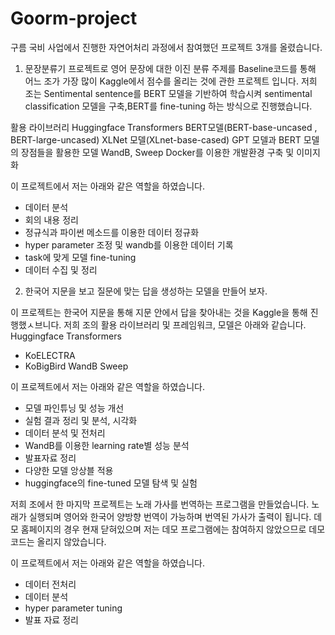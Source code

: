 # Goorm-project

구름 국비 사업에서 진행한 자연어처리 과정에서 참여했던 프로젝트 3개를 올렸습니다.

1. 문장분류기 프로젝트로 영어 문장에 대한 이진 분류 주제를 Baseline코드를 통해 어느 조가 가장 많이 Kaggle에서 점수를 올리는 것에 관한 프로젝트 입니다.
저희 조는 Sentimental sentence를 BERT 모델을 기반하여 학습시켜 sentimental classification 모델을 구축,BERT를 fine-tuning 하는 방식으로 진행했습니다.

활용 라이브러리
Huggingface Transformers
BERT모델(BERT-base-uncased , BERT-large-uncased)
XLNet 모델(XLnet-base-cased) 
GPT 모델과 BERT 모델의 장점들을 활용한 모델
WandB, Sweep
Docker를 이용한 개발환경 구축 및 이미지화

이 프로젝트에서 저는 아래와 같은 역할을 하였습니다.
- 데이터 분석
- 회의 내용 정리
- 정규식과 파이썬 메소드를 이용한 데이터 정규화
- hyper parameter 조정 및 wandb를 이용한 데이터 기록
- task에 맞게 모델 fine-tuning
- 데이터 수집 및 정리

2. 한국어 지문을 보고 질문에 맞는 답을 생성하는 모델을 만들어 보자.

이 프로젝트는 한국어 지문을 통해 지문 안에서 답을 찾아내는 것을 Kaggle을 통해 진행했ㅅ브니다.
저희 조의 활용 라이브러리 및 프레임워크, 모델은 아래와 같습니다.
Huggingface Transformers
- KoELECTRA
- KoBigBird
WandB
Sweep

이 프로젝트에서 저는 아래와 같은 역할을 하였습니다.
- 모델 파인튜닝 및 성능 개선
- 실험 결과 정리 및 분석, 시각화
- 데이터 분석 및 전처리
- WandB를 이용한 learning rate별 성능 분석
- 발표자료 정리
- 다양한 모델 앙상블 적용
- huggingface의 fine-tuned 모델 탐색 및 실험

저희 조에서 한 마지막 프로젝트는 노래 가사를 번역하는 프로그램을 만들었습니다. 노래가 실행되며 영어와 한국어 양방향 번역이 가능하며 번역된 가사가 출력이 됩니다.
데모 홈페이지의 경우 현재 닫혀있으며 저는 데모 프로그램에는 참여하지 않았으므로 데모코드는 올리지 않았습니다.

이 프로젝트에서 저는 아래와 같은 역할을 하였습니다.
- 데이터 전처리
- 데이터 분석
- hyper parameter tuning
- 발표 자료 정리
